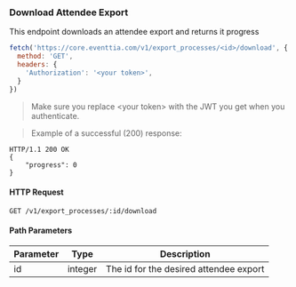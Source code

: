 ### Download Attendee Export

This endpoint downloads an attendee export and returns it progress

```javascript
fetch('https://core.eventtia.com/v1/export_processes/<id>/download', {
  method: 'GET',
  headers: {
    'Authorization': '<your token>',
  }
})
```

> Make sure you replace &lt;your token&gt; with the JWT you get when you authenticate. 

> Example of a successful (200) response:

```http
HTTP/1.1 200 OK
{
    "progress": 0
}
```

#### HTTP Request
`GET /v1/export_processes/:id/download`

#### Path Parameters

Parameter |  Type  | Description
--------- |  ----  | -----------
id | integer | The id for the desired attendee export




